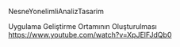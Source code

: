 NesneYonelimliAnalizTasarim

Uygulama Geliştirme Ortamının Oluşturulması
https://www.youtube.com/watch?v=XpJElFJdQb0
